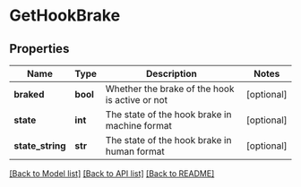 # GetHookBrake

## Properties
Name | Type | Description | Notes
------------ | ------------- | ------------- | -------------
**braked** | **bool** | Whether the brake of the hook is active or not | [optional] 
**state** | **int** | The state of the hook brake in machine format | [optional] 
**state_string** | **str** | The state of the hook brake in human format | [optional] 

[[Back to Model list]](../README.md#documentation-for-models) [[Back to API list]](../README.md#documentation-for-api-endpoints) [[Back to README]](../README.md)


